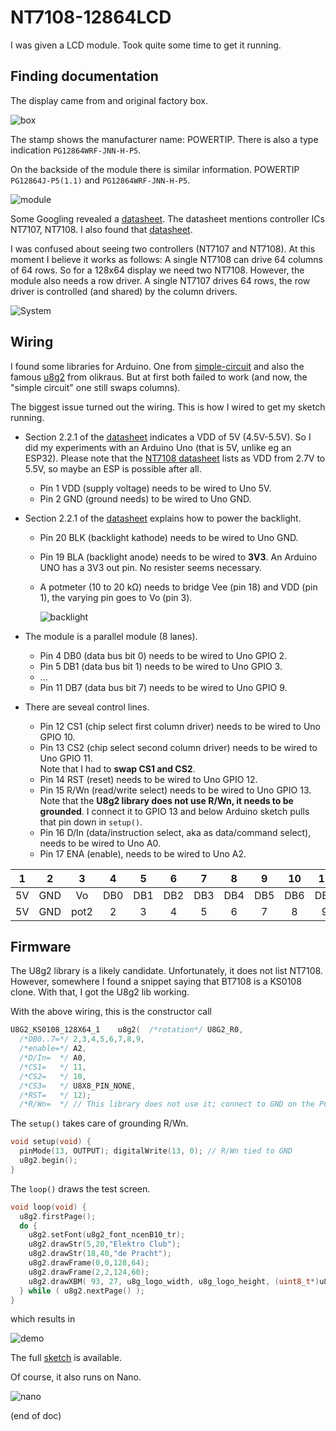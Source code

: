 # NT7108-12864LCD

I was given a LCD module.
Took quite some time to get it running.


## Finding documentation

The display came from and original factory box.

![box](box.jpg)

The stamp shows the manufacturer name: POWERTIP.
There is also a type indication `PG12864WRF-JNN-H-P5`.

On the backside of the module there is similar information.
POWERTIP `PG12864J-P5(1.1)` and `PG12864WRF-JNN-H-P5`.

![module](module.jpg)

Some Googling revealed a [datasheet](PG12864WRF-JCNHP5Q.pdf).
The datasheet mentions controller ICs NT7107, NT7108.
I also found that [datasheet](nt7108.pdf).

I was confused about seeing two controllers (NT7107 and NT7108).
At this moment I believe it works as follows:
A single NT7108 can drive 64 columns of 64 rows.
So for a 128x64 display we need two NT7108.
However, the module also needs a row driver.
A single NT7107 drives 64 rows,
the row driver is controlled (and shared) by the column drivers.

![System](system.png)


## Wiring

I found some libraries for Arduino. 
One from [simple-circuit](https://simple-circuit.com/interfacing-arduino-with-ks0108-glcd-graphics-display-128x64-pixel/)
and also the famous [u8g2](https://github.com/olikraus/u8g2) from olikraus.
But at first both failed to work (and now, the "simple circuit" one still swaps columns).

The biggest issue turned out the wiring.
This is how I wired to get my sketch running.

- Section 2.2.1 of the [datasheet](PG12864WRF-JCNHP5Q.pdf) indicates a VDD of 5V (4.5V-5.5V).
  So I did my experiments with an Arduino Uno (that is 5V, unlike eg an ESP32).
  Please note that the [NT7108 datasheet](nt7108.pdf) lists as VDD from 2.7V to 5.5V,
  so maybe an ESP is possible after all.
   - Pin 1 VDD (supply voltage) needs to be wired to Uno 5V.
   - Pin 2 GND (ground needs) to be wired to Uno GND.

- Section 2.2.1 of the [datasheet](PG12864WRF-JCNHP5Q.pdf) explains how to power
  the backlight.
  - Pin 20 BLK (backlight kathode) needs to be wired to Uno GND.
  - Pin 19 BLA (backlight anode) needs to be wired to **3V3**. An Arduino UNO has a 3V3 out pin.
    No resister seems necessary.
  - A potmeter (10 to 20 kΩ) needs to bridge Vee (pin 18) and VDD (pin 1), the varying pin goes to Vo (pin 3).

    ![backlight](backlight.png)

- The module is a parallel module (8 lanes).
  - Pin 4 DB0 (data bus bit 0) needs to be wired to Uno GPIO 2. 
  - Pin 5 DB1 (data bus bit 1) needs to be wired to Uno GPIO 3. 
  - ...
  - Pin 11 DB7 (data bus bit 7) needs to be wired to Uno GPIO 9. 
  
- There are seveal control lines.
  - Pin 12 CS1 (chip select first column driver) needs to be wired to Uno GPIO 10. 
  - Pin 13 CS2 (chip select second column driver) needs to be wired to Uno GPIO 11.  
    Note that I had to **swap CS1 and CS2**.
  - Pin 14 RST (reset) needs to be wired to Uno GPIO 12. 
  - Pin 15 R/Wn (read/write select) needs to be wired to Uno GPIO 13.  
    Note that the **U8g2 library does not use R/Wn, it needs to be grounded**.
    I connect it to GPIO 13 and below Arduino sketch pulls that pin down in `setup()`.
  - Pin 16 D/In (data/instruction select, aka as data/command select), needs to be wired to Uno A0.  
  - Pin 17 ENA (enable), needs to be wired to Uno A2.  

|  1 |  2 |  3 |  4 |  5 |  6 |  7 |  8 |  9 | 10 | 11 | 12 | 13 | 14 | 15 | 16 | 17 | 18 | 19 | 20 |
|:--:|:--:|:--:|:--:|:--:|:--:|:--:|:--:|:--:|:--:|:--:|:--:|:--:|:--:|:--:|:--:|:--:|:--:|:--:|:--:|
| 5V |GND | Vo |DB0 |DB1 |DB2 |DB3 |DB4 |DB5 |DB6 |DB7 |CS1 |CS2 |RST |R/Wn|D/In|ENA |Vee |BLA |BLK |
| 5V |GND |pot2|  2 |  3 |  4 |  5 |  6 |  7 |  8 |  9 | 10 | 11 | 12 | 13 | A0 | A1 |pot1|3V3 |GND |  


## Firmware

The U8g2 library is a likely candidate.
Unfortunately, it does not list NT7108.
However, somewhere I found a snippet saying that BT7108 is a KS0108 clone.
With that, I got the U8g2 lib working.

With the above wiring, this is the constructor call
```cpp
U8G2_KS0108_128X64_1    u8g2(  /*rotation*/ U8G2_R0,        
  /*DB0..7=*/ 2,3,4,5,6,7,8,9, 
  /*enable=*/ A2, 
  /*D/In=  */ A0, 
  /*CS1=   */ 11, 
  /*CS2=   */ 10, 
  /*CS3=   */ U8X8_PIN_NONE, 
  /*RST=   */ 12);   
  /*R/Wn=  */ // This library does not use it; connect to GND on the PCB!
```

The `setup()` takes care of grounding R/Wn.

```cpp
void setup(void) {
  pinMode(13, OUTPUT); digitalWrite(13, 0); // R/Wn tied to GND
  u8g2.begin();  
}
```

The `loop()` draws the test screen.

```cpp
void loop(void) {
  u8g2.firstPage();
  do {
    u8g2.setFont(u8g2_font_ncenB10_tr);
    u8g2.drawStr(5,20,"Elektro Club");
    u8g2.drawStr(18,40,"de Pracht");
    u8g2.drawFrame(0,0,128,64);
    u8g2.drawFrame(2,2,124,60);
    u8g2.drawXBM( 93, 27, u8g_logo_width, u8g_logo_height, (uint8_t*)u8g_logo_bits);
  } while ( u8g2.nextPage() );
}
```

which results in

![demo](demo.jpg)

The full [sketch](demo) is available.

Of course,  it also runs on Nano.

![nano](nano.jpg)

(end of doc)


